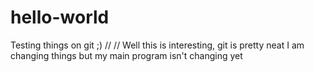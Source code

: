 # hello-world
Testing things on git ;)
//
//
Well this is interesting, git is pretty neat
I am changing things but my main program isn't changing yet
